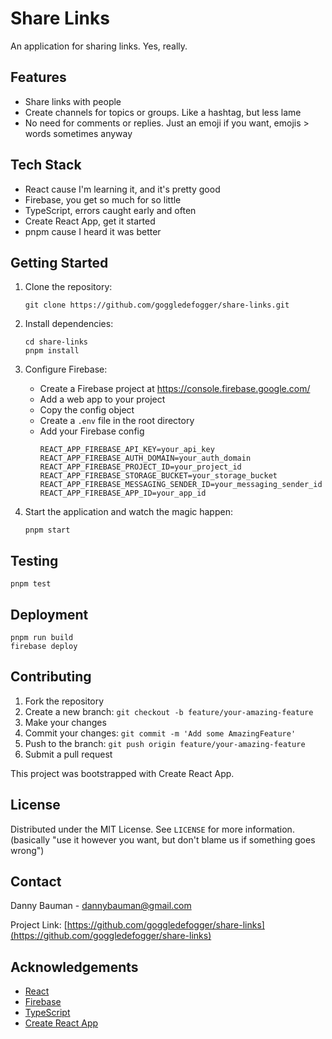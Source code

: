 # Share Links

An application for sharing links. Yes, really.

## Features

- Share links with people
- Create channels for topics or groups. Like a hashtag, but less lame
- No need for comments or replies. Just an emoji if you want, emojis > words sometimes anyway

## Tech Stack

- React cause I'm learning it, and it's pretty good
- Firebase, you get so much for so little
- TypeScript, errors caught early and often
- Create React App, get it started
- pnpm cause I heard it was better

## Getting Started

1. Clone the repository:

   ```
   git clone https://github.com/goggledefogger/share-links.git
   ```

2. Install dependencies:

   ```
   cd share-links
   pnpm install
   ```

3. Configure Firebase:

   - Create a Firebase project at https://console.firebase.google.com/
   - Add a web app to your project
   - Copy the config object
   - Create a `.env` file in the root directory
   - Add your Firebase config
     ```
     REACT_APP_FIREBASE_API_KEY=your_api_key
     REACT_APP_FIREBASE_AUTH_DOMAIN=your_auth_domain
     REACT_APP_FIREBASE_PROJECT_ID=your_project_id
     REACT_APP_FIREBASE_STORAGE_BUCKET=your_storage_bucket
     REACT_APP_FIREBASE_MESSAGING_SENDER_ID=your_messaging_sender_id
     REACT_APP_FIREBASE_APP_ID=your_app_id
     ```

4. Start the application and watch the magic happen:
   ```
   pnpm start
   ```

## Testing

```
pnpm test
```

## Deployment

```
pnpm run build
firebase deploy
```

## Contributing

1. Fork the repository
2. Create a new branch: `git checkout -b feature/your-amazing-feature`
3. Make your changes
4. Commit your changes: `git commit -m 'Add some AmazingFeature'`
5. Push to the branch: `git push origin feature/your-amazing-feature`
6. Submit a pull request

This project was bootstrapped with Create React App.

## License

Distributed under the MIT License. See `LICENSE` for more information. (basically "use it however you want, but don't blame us if something goes wrong")

## Contact

Danny Bauman - dannybauman@gmail.com

Project Link: [https://github.com/goggledefogger/share-links](https://github.com/goggledefogger/share-links)

## Acknowledgements

- [React](https://reactjs.org/)
- [Firebase](https://firebase.google.com/)
- [TypeScript](https://www.typescriptlang.org/)
- [Create React App](https://create-react-app.dev/)
